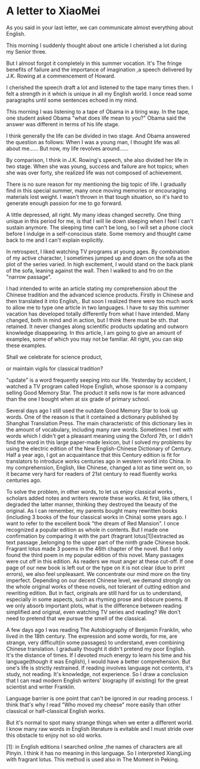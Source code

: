 # A letter to XiaoMei

As you said in your last letter, we can communicate almost everything
about English.

This morning I suddenly thought about one article I cherished a lot
during my Senior three.

But I almost forgot it completely in this summer vocation. It's The
fringe benefits of failure and the importance of imagination ,a speech
delivered by J.K. Rowing at a commencement of Howard.

I cherished the speech draft a lot and listened to the tape many times
then. I felt a strength in it which is unique in all my English world. I
once read some paragraphs until some sentences echoed in my mind.

This morning I was listening to a tape of Obama in a tiring way. In the
tape, one student asked Obama "what does life mean to you?" Obama said
the answer was different in terms of his life stage.

I think generally the life can be divided in two stage. And Obama
answered the question as
follows: When I was a young man, I thought life was all about me......
But now, my life revolves around......

By comparison, I think in J.K. Rowing's speech, she also divided her
life in two stage. When she was young, success and failure are hot
topics; when she was over forty, she realized life was not composed of
achievement.

There is no sure reason for my mentioning the big topic of life. I
gradually find in this special summer, many once moving memories or
encouraging materials lost weight. I wasn't thrown in that tough
situation, so it's hard to generate enough passion for me to go forward.

A little depressed, all right. My many ideas changed secretly. One thing
unique in this period for me, is that I will lie down sleeping when I
feel I can't sustain anymore. The sleeping time can't be long, so I will
set a phone clock before I indulge in a self-conscious state. Some
memory and thought came back to me and I can't explain explicitly.

In retrospect, I liked watching TV programs at young ages. By
combination of my active character, I sometimes jumped up and down on
the sofa as the plot of the series varied. In high excitement, I would
stand on the back plank of the sofa, leaning against the wall. Then I
walked to and fro on the "narrow passage".

I had intended to write an article stating my comprehension about the
Chinese tradition and the advanced science products. Firstly in Chinese
and then translated it into English,. But soon I realized there were too
much work to allow me to type one article in two languages. I have to
say this summer vacation has developed totally differently from what I
have intended. Many changed, both in mind and in action, but I think
there must be sth. that retained. It never changes along scientific
products updating and outworn knowledge disappearing. In this article,
I am going to give an amount of examples, some of which you may not be
familiar. All right, you can skip these examples.

Shall we celebrate for science product,

or maintain vigils for classical tradition?

"update" is a word frequently seeping into our life. Yesterday by
accident, I watched a TV program called Hope English, whose sponsor is a
company selling Good Memory Star. The product it sells now is far more
advanced than the one I bought when at six grade of primary school.

Several days ago I still used the outdate Good Memory Star to look up
words. One of the reason is that it contained a dictionary published by
Shanghai Translation Press. The main characteristic of this dictionary
lies in the amount of vocabulary, including many rare words. Sometimes
I met with words which I didn't get a pleasant meaning using the Oxford
7th, or I didn't find the word in this large paper-made lexicon, but I
solved my problems by using the electric edition of the New
English-Chinese Dictionary of Century. Half a year ago, I got an
acquaintance that this Century edition is fit for translators to
introduce works centuries ago in western world into China. In my
comprehension, English, like Chinese, changed a lot as time went on,
so it became very hard for readers of 21st century to read fluently
works centuries ago.

To solve the problem, in other words, to let us enjoy classical works
, scholars added notes and writers rewrote these works. At first, like
others, I degraded the latter manner, thinking they destroyed the beauty
of the original. As I can remember, my parents bought many rewritten
books (including 3 books of the four classical works in China) some
years ago. I want to refer to the excellent book "the dream of Red
Mansion". I once recognized a popular edition as whole in contents. But
I made one confirmation by comparing it with the part (fragrant
lotus[1])extracted as text passage ,belonging to the upper part of the
ninth grade Chinese book. Fragrant lotus made 3 poems in the 46th
chapter of the novel. But I only found the third poem in my popular
edition of this novel. Many passages were cut off in this edition. As
readers we must anger at these cut-off. If one page of our new book is
left out or the type on it is not clear (due to print errors), we also
feel unpleasant. We concentrate our mind more on the tiny imperfect.
Depending on our decent Chinese level, we demand strongly on the whole
original works of these novels, not tolerant of cutting edition and
rewriting edition. But in fact, originals are still hard for us to
understand, especially in some aspects, such as rhyming prose and
obscure poems. If we only absorb important plots, what is the difference
between reading simplified and original, even watching TV series and
reading? We don't need to pretend that we pursue the smell of the
classical.

A few days ago I was reading The Autobiography of Benjamin Franklin, who
lived in the 18th century. The expression and some words, for me, are
strange, very difficult(in some passages) to understand, even combining
Chinese translation. I gradually thought it didn't pretend my poor
English. It's the distance of times. If I devoted much energy to learn
his time and his language(though it was English), I would have a better
comprehension. But one's life is strictly restrained. If reading
involves language not contents, it's study, not reading. It's knowledge,
not experience. So I draw a conclusion that I can read modern English
writers' biography (if existing) for the great scientist and writer
Franklin.

Language barrier is one point that can't be ignored in our reading
process. I think that's why I read "Who moved my cheese" more easily than
other classical or half-classical English works.

But it's normal to spot many strange things when we enter a different
world. I know many raw words in English literature is evitable and I
must stride over this obstacle to enjoy not so old works.

[1]: in English editions I searched online ,the names of characters are
    all Pinyin. I think it has no meaning in this language. So I
    interpreted XiangLing with fragrant lotus. This method is used also
    in The Moment in Peking.

